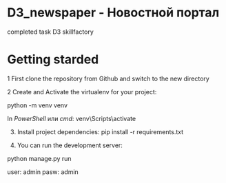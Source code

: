 # D3_newspaper - Новостной портал
completed task D3 skillfactory

# Getting starded

1 First clone the repository from Github and switch to the new directory

2 Create and Activate the virtualenv for your project:

python -m venv venv

In _PowerShell_ или _cmd_:  venv\Scripts\activate

3. Install project dependencies:
 pip install -r requirements.txt

4. You can run the development server:

python manage.py run

user: admin pasw: admin
